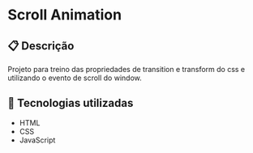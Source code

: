 # Scroll Animation

## 📋 Descrição

Projeto para treino das propriedades de transition e transform do css e utilizando o evento de scroll do window.

## 🚀 Tecnologias utilizadas

- HTML
- CSS
- JavaScript
